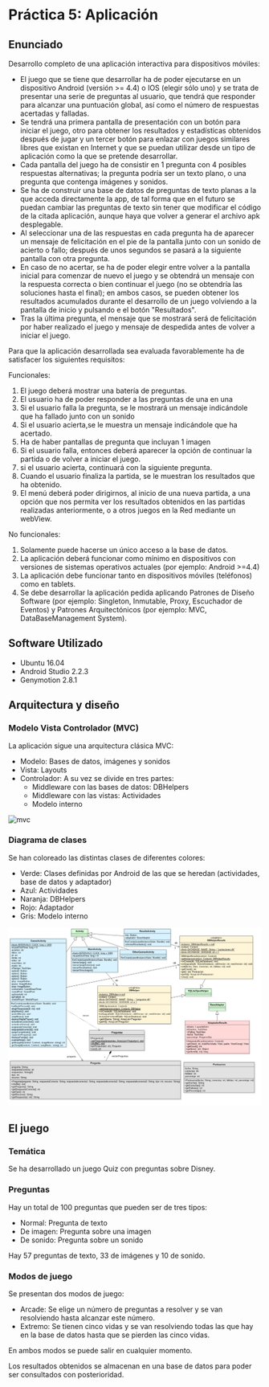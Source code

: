 # Práctica 5: Aplicación

## Enunciado

Desarrollo completo de una aplicación interactiva para dispositivos móviles:

* El juego que se tiene que desarrollar ha de poder ejecutarse en un dispositivo Android (versión >= 4.4) o IOS (elegir sólo uno) y se trata de presentar una serie de preguntas al usuario, que tendrá que responder para alcanzar una puntuación global, así como el número de respuestas acertadas y falladas.
* Se tendrá una primera pantalla de presentación con un botón para iniciar el juego, otro para obtener los resultados y estadísticas obtenidos después de jugar y un tercer botón para enlazar con juegos similares libres que existan en Internet y que se puedan utilizar desde un tipo de aplicación como la que se pretende desarrollar.
* Cada pantalla del juego ha de consistir en 1 pregunta con 4 posibles respuestas alternativas; la pregunta podría ser un texto plano, o una pregunta que contenga imágenes y sonidos.
* Se ha de construir una base de datos de preguntas de texto planas a la que acceda directamente la app, de tal forma que en el futuro se puedan cambiar las preguntas de texto sin tener que modificar el código de la citada aplicación, aunque haya que volver a generar el archivo apk desplegable.
* Al seleccionar una de las respuestas en cada pregunta ha de aparecer un mensaje de felicitación en el pie de la pantalla junto con un sonido de acierto o fallo; después de unos segundos se pasará a la siguiente pantalla con otra pregunta.
* En caso de no acertar, se ha de poder elegir entre volver a la pantalla inicial para comenzar de nuevo el juego y se obtendrá un mensaje con la respuesta correcta o bien continuar el juego (no se obtendría las soluciones hasta el final); en ambos casos, se pueden obtener los resultados acumulados durante el desarrollo de un juego volviendo a la pantalla de inicio y pulsando e el botón "Resultados".
* Tras la última pregunta, el mensaje que se mostrará será de felicitación por haber realizado el juego y mensaje de despedida antes de volver a iniciar el juego.

Para que la aplicación desarrollada sea evaluada favorablemente ha de satisfacer los siguientes requisitos:

Funcionales:

1. El juego deberá mostrar una batería de preguntas.
2. El usuario ha de poder responder a las preguntas de una en una
3. Si el usuario falla la pregunta, se le mostrará un mensaje indicándole que ha fallado junto con un sonido
4. Si el usuario acierta,se le muestra un mensaje indicándole que ha acertado.
5. Ha de haber pantallas de pregunta que incluyan 1 imagen
6. Si el usuario falla, entonces deberá aparecer la opción de continuar la partida o de volver a iniciar el juego.
7. si el usuario acierta, continuará con la siguiente pregunta.
8. Cuando el usuario finaliza la partida, se le muestran los resultados que ha obtenido.
9. El menú deberá poder dirigirnos, al inicio de una nueva partida, a una opción que nos permita ver los resultados obtenidos en las partidas realizadas anteriormente, o a otros juegos en la Red mediante un webView.

No funcionales:

1. Solamente puede hacerse un único acceso a la base de datos.
2. La aplicación deberá funcionar como mínimo en dispositivos con versiones de sistemas operativos actuales (por ejemplo: Android >=4.4)
3. La aplicación debe funcionar tanto en dispositivos móviles (teléfonos) como en tablets.
4. Se debe desarrollar la aplicación pedida aplicando Patrones de Diseño Software (por ejemplo: Singleton, Inmutable, Proxy, Escuchador de Eventos) y Patrones Arquitectónicos (por ejemplo: MVC, DataBaseManagement System).

## Software Utilizado

* Ubuntu 16.04
* Android Studio 2.2.3
* Genymotion 2.8.1

## Arquitectura y diseño

### Modelo Vista Controlador (MVC)

La aplicación sigue una arquitectura clásica MVC:

* Modelo: Bases de datos, imágenes y sonidos
* Vista: Layouts
* Controlador: A su vez se divide en tres partes:
  * Middleware con las bases de datos: DBHelpers
  * Middleware con las vistas: Actividades
  * Modelo interno

![mvc](mvc.png)

### Diagrama de clases

Se han coloreado las distintas clases de diferentes colores:

* Verde: Clases definidas por Android de las que se heredan (actividades, base de datos y adaptador)
* Azul: Actividades
* Naranja: DBHelpers
* Rojo: Adaptador
* Gris: Modelo interno

![diagrama-clases](diagrama-clases.png)

## El juego

### Temática

Se ha desarrollado un juego Quiz con preguntas sobre Disney.

### Preguntas

Hay un total de 100 preguntas que pueden ser de tres tipos:

* Normal: Pregunta de texto
* De imagen: Pregunta sobre una imagen
* De sonido: Pregunta sobre un sonido

Hay 57 preguntas de texto, 33 de imágenes y 10 de sonido.

### Modos de juego

Se presentan dos modos de juego:

* Arcade: Se elige un número de preguntas a resolver y se van resolviendo hasta alcanzar este número.
* Extremo: Se tienen cinco vidas y se van resolviendo todas las que hay en la base de datos hasta que se pierden las cinco vidas.

En ambos modos se puede salir en cualquier momento.

Los resultados obtenidos se almacenan en una base de datos para poder ser consultados con posterioridad.
